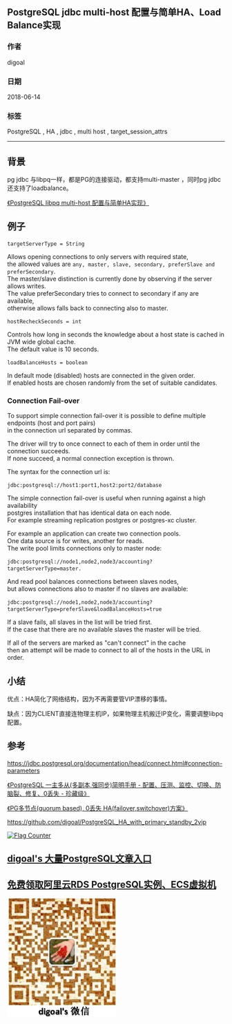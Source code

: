 ## PostgreSQL jdbc multi-host 配置与简单HA、Load Balance实现    
                                                               
### 作者                                                               
digoal                                                               
                                                               
### 日期                                                               
2018-06-14                                                             
                                                               
### 标签                                                               
PostgreSQL , HA , jdbc , multi host , target_session_attrs     
                                                               
----                                                               
                                                               
## 背景     
pg jdbc 与libpq一样，都是PG的连接驱动，都支持multi-master ，同时pg jdbc还支持了loadbalance。  
  
[《PostgreSQL libpq multi-host 配置与简单HA实现》](../201806/20180614_01.md)    
  
    
## 例子    
  
    
```  
targetServerType = String  
```  
  
Allows opening connections to only servers with required state,   
the allowed values are ```any, master, slave, secondary, preferSlave and preferSecondary```.   
The master/slave distinction is currently done by observing if the server allows writes.   
The value preferSecondary tries to connect to secondary if any are available,   
otherwise allows falls back to connecting also to master.  
  
```  
hostRecheckSeconds = int  
```  
  
Controls how long in seconds the knowledge about a host state is cached in JVM wide global cache.   
The default value is 10 seconds.  
  
```  
loadBalanceHosts = boolean  
```  
  
In default mode (disabled) hosts are connected in the given order.   
If enabled hosts are chosen randomly from the set of suitable candidates.  
  
  
  
### Connection Fail-over  
  
To support simple connection fail-over it is possible to define multiple endpoints (host and port pairs)   
in the connection url separated by commas.   
  
The driver will try to once connect to each of them in order until the connection succeeds.   
If none succeed, a normal connection exception is thrown.  
  
The syntax for the connection url is:  
  
```  
jdbc:postgresql://host1:port1,host2:port2/database  
```  
  
The simple connection fail-over is useful when running against a high availability   
postgres installation that has identical data on each node.   
For example streaming replication postgres or postgres-xc cluster.  
  
For example an application can create two connection pools.   
One data source is for writes, another for reads.   
The write pool limits connections only to master node:  
  
```  
jdbc:postgresql://node1,node2,node3/accounting?targetServerType=master.  
```  
  
And read pool balances connections between slaves nodes,   
but allows connections also to master if no slaves are available:  
  
```  
jdbc:postgresql://node1,node2,node3/accounting?targetServerType=preferSlave&loadBalanceHosts=true  
```  
  
If a slave fails, all slaves in the list will be tried first.  
If the case that there are no available slaves the master will be tried.   
  
If all of the servers are marked as "can't connect" in the cache   
then an attempt will be made to connect to all of the hosts in the URL in order.  
    
## 小结    
优点：HA简化了网络结构，因为不再需要管VIP漂移的事情。    
    
    
缺点：因为CLIENT直接连物理主机IP，如果物理主机搬迁IP变化，需要调整libpq配置。    
    
    
## 参考    
https://jdbc.postgresql.org/documentation/head/connect.html#connection-parameters  
    
[《PostgreSQL 一主多从(多副本,强同步)简明手册 - 配置、压测、监控、切换、防脑裂、修复、0丢失 - 珍藏级》](../201803/20180326_01.md)      
    
[《PG多节点(quorum based), 0丢失 HA(failover,switchover)方案》](../201706/20170612_02.md)      
    
https://github.com/digoal/PostgreSQL_HA_with_primary_standby_2vip    
      
  
<a rel="nofollow" href="http://info.flagcounter.com/h9V1"  ><img src="http://s03.flagcounter.com/count/h9V1/bg_FFFFFF/txt_000000/border_CCCCCC/columns_2/maxflags_12/viewers_0/labels_0/pageviews_0/flags_0/"  alt="Flag Counter"  border="0"  ></a>  
  
  
  
  
  
  
## [digoal's 大量PostgreSQL文章入口](https://github.com/digoal/blog/blob/master/README.md "22709685feb7cab07d30f30387f0a9ae")
  
  
## [免费领取阿里云RDS PostgreSQL实例、ECS虚拟机](https://free.aliyun.com/ "57258f76c37864c6e6d23383d05714ea")
  
  
![digoal's weixin](../pic/digoal_weixin.jpg "f7ad92eeba24523fd47a6e1a0e691b59")
  
